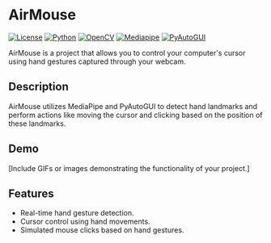 # AirMouse

[![License](https://img.shields.io/badge/License-MIT-blue.svg)](https://opensource.org/licenses/MIT)
[![Python](https://img.shields.io/badge/Python-3.x-blue)](https://www.python.org/)
[![OpenCV](https://img.shields.io/badge/OpenCV-v4.5.3-blue)](https://opencv.org/)
[![Mediapipe](https://img.shields.io/badge/Mediapipe-v0.8.6.2-blue)](https://mediapipe.dev/)
[![PyAutoGUI](https://img.shields.io/badge/PyAutoGUI-v0.9.53-blue)](https://pyautogui.readthedocs.io/en/latest/)

AirMouse is a project that allows you to control your computer's cursor using hand gestures captured through your webcam.

## Description

AirMouse utilizes MediaPipe and PyAutoGUI to detect hand landmarks and perform actions like moving the cursor and clicking based on the position of these landmarks.

## Demo

[Include GIFs or images demonstrating the functionality of your project.]

## Features

- Real-time hand gesture detection.
- Cursor control using hand movements.
- Simulated mouse clicks based on hand gestures.


